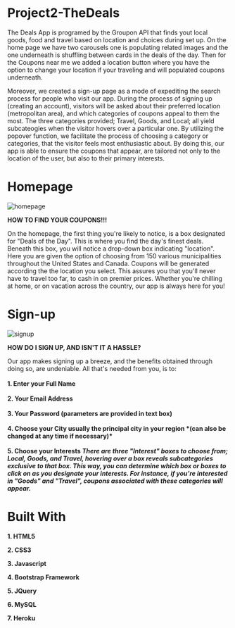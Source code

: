 # Project2-TheDeals

<p>The Deals App is programed by the Groupon API that finds yout local goods, food and travel based on location and choices during set up. On the home page we have two carousels one is populating related images and the one underneath is shuffling between cards in the deals of the day. Then for the Coupons near me we added a location button where you have the option to change your location if your traveling and will populated coupons underneath. </p>

<p>Moreover, we created a sign-up page as a mode of expediting the search process for people who visit our app. During the process of signing up (creating an account), visitors will be asked about their preferred location (metropolitan area), and which categories of coupons appeal to them the most. The three categories provided; Travel, Goods, and Local; all yield subcateogies when the visitor hovers over a particular one. By utilizing the popover function, we facilitate the process of choosing a category or categories, that the visitor feels most enthusiastic about. By doing this, our app is able to ensure the coupons that appear, are tailored not only to the location of the user, but also to their primary interests. </p>

# Homepage 
![homepage](https://user-images.githubusercontent.com/50473646/61344343-d1393180-a805-11e9-83af-b25ee1fed7cc.png)

<strong>HOW TO FIND YOUR COUPONS!!! </strong>
<p> On the homepage, the first thing you're likely to notice, is a box designated for "Deals of the Day". This is where you find the day's finest deals. Beneath this box, you will notice a drop-down box indicating "location". Here you are given the option of choosing from 150 various municipalities throughout the United States and Canada. Coupons will be generated according the the location you select. This assures you that you'll never have to travel too far, to cash in on premier prices. Whether you're chilling at home, or on vacation across the country, our app is always here for you! </p>

# Sign-up 
![signup](https://user-images.githubusercontent.com/50473646/61344345-d302f500-a805-11e9-8b2a-6229600fcb27.png)

<strong> HOW DO I SIGN UP, AND ISN'T IT A HASSLE? </strong>
<p> Our app makes signing up a breeze, and the benefits obtained through doing so, are undeniable. All that's needed from you, is to: 
  <br> </br>
<strong> 1. Enter your Full Name </strong>
  <br> </br>
<strong> 2. Your Email Address </strong>
  <br> </br>
<strong> 3. Your Password (parameters are provided in text box)</b>
  <br> </br>
<strong> 4. Choose your City </strong>usually the principal city in your region *(can also be changed at any time if necessary)* 
  <br> </br>
<strong> 5. Choose your Interests</strong> 
<i>There are three "Interest" boxes to choose from; Local, Goods, and Travel, hovering over a box reveals subcategories exclusive to that box. This way, you can determine which box or boxes to click on as you designate your interests. For instance, if you're interested in "Goods" and "Travel", coupons associated with these categories will appear.</i>   </p>

# Built With


<p> 1. HTML5 </p>

<p> 2. CSS3 </p>

<p> 3. Javascript </p>

<p> 4. Bootstrap Framework </p>

<p> 5. JQuery </p>

<p> 6. MySQL </p>

<p> 7. Heroku <p>


  

